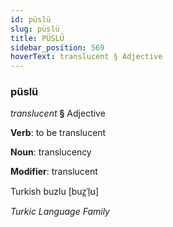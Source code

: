 ```yaml
---
id: püslü
slug: püslü
title: PÜSLÜ
sidebar_position: 569
hoverText: translucent § Adjective
---
```


### püslü

*translucent* **§** Adjective

**Verb**: to be translucent

**Noun**: translucency

**Modifier**: translucent

Turkish buzlu [buz̪ˈl̠ʊ]

*Turkic Language Family*